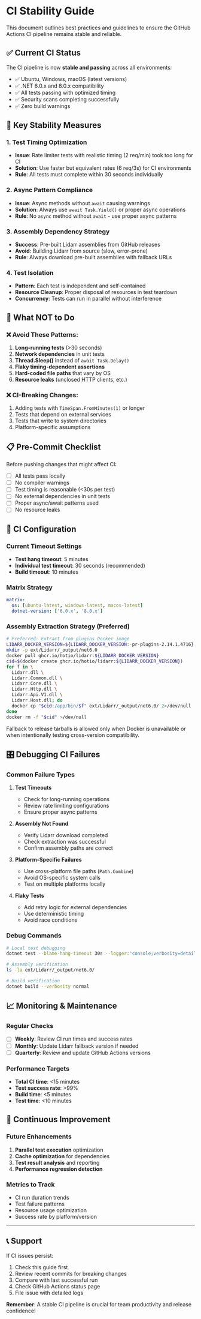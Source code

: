 # CI Stability Guide

This document outlines best practices and guidelines to ensure the GitHub Actions CI pipeline remains stable and reliable.

## ✅ Current CI Status

The CI pipeline is now **stable and passing** across all environments:

- ✅ Ubuntu, Windows, macOS (latest versions)
- ✅ .NET 6.0.x and 8.0.x compatibility
- ✅ All tests passing with optimized timing
- ✅ Security scans completing successfully
- ✅ Zero build warnings

## 🎯 Key Stability Measures

### 1. **Test Timing Optimization**

- **Issue**: Rate limiter tests with realistic timing (2 req/min) took too long for CI
- **Solution**: Use faster but equivalent rates (6 req/3s) for CI environments
- **Rule**: All tests must complete within 30 seconds individually

### 2. **Async Pattern Compliance**

- **Issue**: Async methods without `await` causing warnings
- **Solution**: Always use `await Task.Yield()` or proper async operations
- **Rule**: No `async` method without `await` - use proper async patterns

### 3. **Assembly Dependency Strategy**

- **Success**: Pre-built Lidarr assemblies from GitHub releases
- **Avoid**: Building Lidarr from source (slow, error-prone)
- **Rule**: Always download pre-built assemblies with fallback URLs

### 4. **Test Isolation**

- **Pattern**: Each test is independent and self-contained
- **Resource Cleanup**: Proper disposal of resources in test teardown
- **Concurrency**: Tests can run in parallel without interference

## 🚫 What NOT to Do

### ❌ **Avoid These Patterns:**

1. **Long-running tests** (>30 seconds)
2. **Network dependencies** in unit tests
3. **Thread.Sleep()** instead of `await Task.Delay()`
4. **Flaky timing-dependent assertions**
5. **Hard-coded file paths** that vary by OS
6. **Resource leaks** (unclosed HTTP clients, etc.)

### ❌ **CI-Breaking Changes:**

1. Adding tests with `TimeSpan.FromMinutes(1)` or longer
2. Tests that depend on external services
3. Tests that write to system directories
4. Platform-specific assumptions

## 📋 Pre-Commit Checklist

Before pushing changes that might affect CI:

- [ ] All tests pass locally
- [ ] No compiler warnings
- [ ] Test timing is reasonable (<30s per test)
- [ ] No external dependencies in unit tests
- [ ] Proper async/await patterns used
- [ ] No resource leaks

## 🔧 CI Configuration

### Current Timeout Settings

- **Test hang timeout**: 5 minutes
- **Individual test timeout**: 30 seconds (recommended)
- **Build timeout**: 10 minutes

### Matrix Strategy

```yaml
matrix:
  os: [ubuntu-latest, windows-latest, macos-latest]
  dotnet-version: ['6.0.x', '8.0.x']
```

### Assembly Extraction Strategy (Preferred)

```bash
# Preferred: Extract from plugins Docker image
LIDARR_DOCKER_VERSION=${LIDARR_DOCKER_VERSION:-pr-plugins-2.14.1.4716}
mkdir -p ext/Lidarr/_output/net6.0
docker pull ghcr.io/hotio/lidarr:${LIDARR_DOCKER_VERSION}
cid=$(docker create ghcr.io/hotio/lidarr:${LIDARR_DOCKER_VERSION})
for f in \
  Lidarr.dll \
  Lidarr.Common.dll \
  Lidarr.Core.dll \
  Lidarr.Http.dll \
  Lidarr.Api.V1.dll \
  Lidarr.Host.dll; do
  docker cp "$cid:/app/bin/$f" ext/Lidarr/_output/net6.0/ 2>/dev/null || echo "Optional: $f missing"
done
docker rm -f "$cid" >/dev/null
```

Fallback to release tarballs is allowed only when Docker is unavailable or when intentionally testing cross-version compatibility.

## 🎛️ Debugging CI Failures

### Common Failure Types

1. **Test Timeouts**
   - Check for long-running operations
   - Review rate limiting configurations
   - Ensure proper async patterns

2. **Assembly Not Found**
   - Verify Lidarr download completed
   - Check extraction was successful
   - Confirm assembly paths are correct

3. **Platform-Specific Failures**
   - Use cross-platform file paths (`Path.Combine`)
   - Avoid OS-specific system calls
   - Test on multiple platforms locally

4. **Flaky Tests**
   - Add retry logic for external dependencies
   - Use deterministic timing
   - Avoid race conditions

### Debug Commands

```bash
# Local test debugging
dotnet test --blame-hang-timeout 30s --logger:"console;verbosity=detailed"

# Assembly verification
ls -la ext/Lidarr/_output/net6.0/

# Build verification
dotnet build --verbosity normal
```

## 📈 Monitoring & Maintenance

### Regular Checks

- [ ] **Weekly**: Review CI run times and success rates
- [ ] **Monthly**: Update Lidarr fallback version if needed
- [ ] **Quarterly**: Review and update GitHub Actions versions

### Performance Targets

- **Total CI time**: <15 minutes
- **Test success rate**: >99%
- **Build time**: <5 minutes
- **Test time**: <10 minutes

## 🔄 Continuous Improvement

### Future Enhancements

1. **Parallel test execution** optimization
2. **Cache optimization** for dependencies
3. **Test result analysis** and reporting
4. **Performance regression detection**

### Metrics to Track

- CI run duration trends
- Test failure patterns
- Resource usage optimization
- Success rate by platform/version

---

## 📞 Support

If CI issues persist:

1. Check this guide first
2. Review recent commits for breaking changes
3. Compare with last successful run
4. Check GitHub Actions status page
5. File issue with detailed logs

**Remember**: A stable CI pipeline is crucial for team productivity and release confidence!
